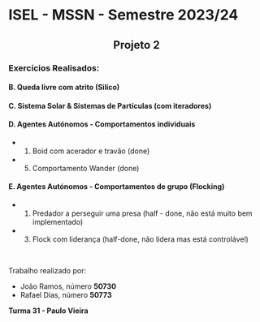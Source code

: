 # ISEL - MSSN - Semestre 2023/24
##  <center> Projeto 2 </center>

### Exercícios Realisados:
#### B. Queda livre com atrito (Silico)
#### C. Sistema Solar & Sistemas de Partículas (com iteradores)
#### D. Agentes Autónomos - Comportamentos individuais
* 1. Boid com acerador e travão (done)
* 5. Comportamento Wander (done)
#### E. Agentes Autónomos - Comportamentos de grupo (Flocking)
* 1. Predador a perseguir uma presa (half - done, não está muito bem implementado)
* 3. Flock com liderança (half-done, não lidera mas está controlável)

<br>

Trabalho realizado por:
* João Ramos, número <b> 50730 </b>
* Rafael Dias, número <b> 50773 </b>

<b> Turma 31 - Paulo Vieira </b>
